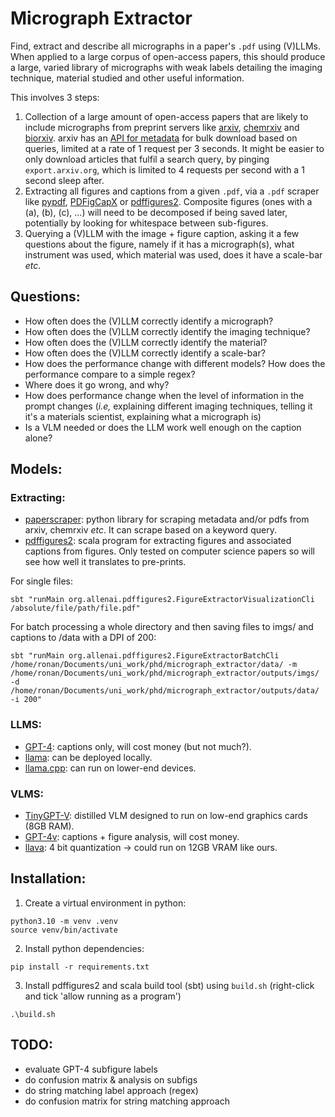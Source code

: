 # Micrograph Extractor

Find, extract and describe all micrographs in a paper's `.pdf` using (V)LLMs. When applied to a large corpus of open-access papers, this should produce a large, varied library of micrographs with weak labels detailing the imaging technique, material studied and other useful information.

This involves 3 steps:
1) Collection of a large amount of open-access papers that are likely to include micrographs from preprint servers like [arxiv](https://arxiv.org/), [chemrxiv](https://chemrxiv.org/engage/chemrxiv/public-dashboard) and [biorxiv](https://www.biorxiv.org/). arxiv has an [API for metadata](https://info.arxiv.org/help/api/index.html) for bulk download based on queries, limited at a rate of 1 request per 3 seconds. It might be easier to only download articles that fulfil a search query, by pinging `export.arxiv.org`, which is limited to 4 requests per second with a 1 second sleep after. 
2) Extracting all figures and captions from a given `.pdf`, via a `.pdf` scraper like [pypdf](https://pypi.org/project/pypdf/), [PDFigCapX](https://github.com/pengyuanli/PDFigCapX) or [pdffigures2](https://github.com/allenai/pdffigures2). Composite figures (ones with a (a), (b), (c), ...) will need to be decomposed if being saved later, potentially by looking for whitespace between sub-figures.
3) Querying a (V)LLM with the image + figure caption, asking it a few questions about the figure, namely if it has a micrograph(s), what instrument was used, which material was used, does it have a scale-bar *etc*. 

## Questions:

- How often does the (V)LLM correctly identify a micrograph?
- How often does the (V)LLM correctly identify the imaging technique?
- How often does the (V)LLM correctly identify the material?
- How often does the (V)LLM correctly identify a scale-bar?
- How does the performance change with different models? How does the performance compare to a simple regex?
- Where does it go wrong, and why?
- How does performance change when the level of information in the prompt changes (*i.e,* explaining different imaging techniques, telling it it's a materials scientist, explaining what a micrograph is)
- Is a VLM needed or does the LLM work well enough on the caption alone? 

## Models:

### Extracting:
- [paperscraper](https://github.com/PhosphorylatedRabbits/paperscraper): python library for scraping metadata and/or pdfs from arxiv, chemrxiv *etc*. It can scrape based on a keyword query.
- [pdffigures2](https://github.com/allenai/pdffigures2): scala program for extracting figures and associated captions from figures. Only tested on computer science papers so will see how well it translates to pre-prints.

For single files:
```
sbt "runMain org.allenai.pdffigures2.FigureExtractorVisualizationCli /absolute/file/path/file.pdf"
```

For batch processing a whole directory and then saving files to imgs/ and captions to /data with a DPI of 200:
```
sbt "runMain org.allenai.pdffigures2.FigureExtractorBatchCli /home/ronan/Documents/uni_work/phd/micrograph_extractor/data/ -m /home/ronan/Documents/uni_work/phd/micrograph_extractor/outputs/imgs/ -d /home/ronan/Documents/uni_work/phd/micrograph_extractor/outputs/data/ -i 200"
```

### LLMS:
- [GPT-4](https://openai.com/blog/openai-api): captions only, will cost money (but not much?).
- [llama](https://github.com/facebookresearch/llama): can be deployed locally.
- [llama.cpp](https://github.com/ggerganov/llama.cpp): can run on lower-end devices.


### VLMS:
- [TinyGPT-V](https://github.com/DLYuanGod/TinyGPT-V): distilled VLM designed to run on low-end graphics cards (8GB RAM).
- [GPT-4v](https://openai.com/blog/openai-api): captions + figure analysis, will cost money.
- [llava](https://llava-vl.github.io/): 4 bit quantization -> could run on 12GB VRAM like ours.


## Installation:

1. Create a virtual environment in python:
```
python3.10 -m venv .venv
source venv/bin/activate
```
2. Install python dependencies:
```
pip install -r requirements.txt
```
3. Install pdffigures2 and scala build tool (sbt) using `build.sh` (right-click and tick 'allow running as a program')
```
.\build.sh
```

## TODO:
- evaluate GPT-4 subfigure labels
- do confusion matrix & analysis on subfigs
- do string matching label approach (regex)
- do confusion matrix for string matching approach